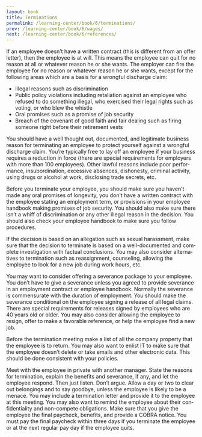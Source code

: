 ```yaml
---
layout: book
title: Terminations
permalink: /learning-center/book/6/terminations/
prev: /learning-center/book/6/wages/
next: /learning-center/book/6/references/
---
```


If an employee doesn’t have a writ­ten con­tract (this is dif­fer­ent from an offer let­ter), then the employee is at will. This means the employee can quit for no rea­son at all or what­ever rea­son he or she wants. The employer can fire the employee for no rea­son or what­ever rea­son he or she wants, except for the fol­low­ing areas which are a basis for a wrong­ful dis­charge claim:

<ul><li>Ille­gal rea­sons such as discrimination</li>
<li>Pub­lic pol­icy vio­la­tions includ­ing retal­i­a­tion against an employee who refused to do some­thing ille­gal, who exer­cised their legal rights such as vot­ing, or who blew the whistle</li>
<li>Oral promises such as a promise of job security</li>
<li>Breach of the covenant of good faith and fair deal­ing such as fir­ing some­one right before their retire­ment vests</li></ul>

You should have a well thought out, doc­u­mented, and legit­i­mate busi­ness rea­son for ter­mi­nat­ing an employee to pro­tect your­self against a wrong­ful dis­charge claim. You’re typ­i­cally free to lay off an employee if your busi­ness requires a reduc­tion in force (there are spe­cial require­ments for employ­ers with more than 100 employ­ees). Other law­ful rea­sons include poor per­for­mance, insub­or­di­na­tion, exces­sive absences, dis­hon­esty, crim­i­nal activ­ity, using drugs or alco­hol at work, dis­clos­ing trade secrets, etc.

Before you ter­mi­nate your employee, you should make sure you haven’t made any oral promises of longevity, you don’t have a writ­ten con­tract with the employee stat­ing an employ­ment term, or pro­vi­sions in your employee hand­book mak­ing promises of job secu­rity. You should also make sure there isn’t a whiff of dis­crim­i­na­tion or any other ille­gal rea­son in the deci­sion. You should also check your employee hand­book to make sure you fol­low procedures.

If the deci­sion is based on an alle­ga­tion such as sex­ual harass­ment, make sure that the deci­sion to ter­mi­nate is based on a well-documented and com­plete inves­ti­ga­tion with fac­tual con­clu­sions. You may also con­sider alter­na­tives to ter­mi­na­tion such as reas­sign­ment, coun­sel­ing, allow­ing the employee to look for a new job dur­ing work hours, etc.

You may want to con­sider offer­ing a sev­er­ance pack­age to your employee. You don’t have to give a sev­er­ance unless you agreed to pro­vide sev­er­ance in an employ­ment con­tract or employee hand­book. Nor­mally the sev­er­ance is com­men­su­rate with the dura­tion of employ­ment. You should make the sev­er­ance con­di­tional on the employee sign­ing a release of all legal claims. There are spe­cial require­ments for releases signed by employ­ees who are 40 years old or older. You may also con­sider allow­ing the employee to resign, offer to make a favor­able ref­er­ence, or help the employee find a new job.

Before the ter­mi­na­tion meet­ing make a list of all the com­pany prop­erty that the employee is to return. You may also want to enlist IT to make sure that the employee doesn’t delete or take emails and other elec­tronic data. This should be done con­sis­tent with your policies.

Meet with the employee in pri­vate with another man­ager. State the rea­sons for ter­mi­na­tion, explain the ben­e­fits and sev­er­ance, if any, and let the employee respond. Then just lis­ten. Don’t argue. Allow a day or two to clear out belong­ings and to say good­bye, unless the employee is likely to be a men­ace. You may include a ter­mi­na­tion let­ter and pro­vide it to the employee at this meet­ing. You may also want to remind the employee about their con­fi­den­tial­ity and non-compete oblig­a­tions. Make sure that you give the employee the final pay­check, ben­e­fits, and pro­vide a COBRA notice. You must pay the final pay­check within three days if you ter­mi­nate the employee or at the next reg­u­lar pay day if the employee quits.